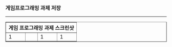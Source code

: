 <h3>게임프로그래밍 과제 저장</h3> <hr>

<table border="1">
  <th colspan="4"> 게임 프로그래밍 과제 스크린샷 </th>
  <tr>
  <td>1</td>
    <td><img scr="HW2\hw2.png"></td>
  <td>1</td>
  <td>1</td>
  </tr>
</table>

<img scr="HW2\hw2.png">
